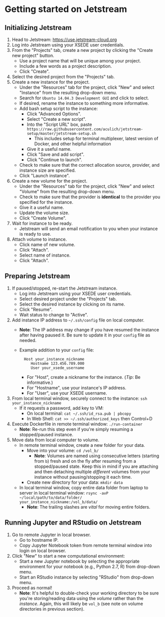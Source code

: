 # Getting started on Jetstream

## Initializing Jetstream
  1. Head to Jetstream: https://use.jetstream-cloud.org
  1. Log into Jetstream using your XSEDE user credentials.
  1. From the "Projects" tab, create a new project by clicking the "Create new project" button.
      * Use a project name that will be unique among your project.
      * Include a few words as a project description.
      * Click "Create".
  1. Select the desired project from the "Projects" tab.
  1. Create a new instance for the project.
      * Under the "Resources" tab for the project, click "New" and select "Instance" from the resulting drop-down menu.
      * Search for `Ubuntu 14.04.3 Development GUI` and click to select.
      * If desired, rename the instance to something more informative.
      * Add bash setup script to the instance:
          * Click "Advanced Options".
          * Select "Create a new script".
          * Into the "Script URL" box, paste `https://raw.githubusercontent.com/aculich/jetstream-setup/master/jetstream-setup.sh`
              * This includes setup for terminal multiplexer, latest version of Docker, and other helpful information
          * Give it a useful name.
          * Click "Save and add script".
          * Click "Continue to launch".
      * Check to make sure that the correct allocation source, provider, and instance size are specified.
      * Click "Launch instance".
  1. Create a new volume for the project.
      * Under the "Resources" tab for the project, click "New" and select "Volume" from the resulting drop-down menu.
      * Check to make sure that the provider is **identical** to the provider you specified for the instance.
      * Give it a useful name.
      * Update the volume size.
      * Click "Create Volume".
  1. Wait for instance to be ready.
      * Jetstream will send an email notification to you when your instance is ready to use.
  1. Attach volume to instance.
      * Click name of new volume.
      * Click "Attach".
      * Select name of instance.
      * Click "Attach".

## Preparing Jetstream
  1. If paused/stopped, re-start the Jetstream instance.
      * Log into Jetstream using your XSEDE user credentials.
      * Select desired project under the "Projects" tab.
      * Select the desired instance by clicking on its name.
      * Click "Resume".
      * Wait status to change to "Active".
  1. Add instance IP address to `~/.ssh/config` file on local computer.
      * **Note**: The IP address may change if you have resumed the instance after having paused it. Be sure to update it in your `config` file as needed.
      * Example addition to your `config` file:
              
               
              Host your_instance_nickname
                 Hostname 123.456.789.000
                 User your_xsede_username
              
          * For "Host", create a nickname for the instance. (*Tip*: Be informative.)
          * For "Hostname", use your instance's IP address.
          * For "User", use your XSEDE username.
  1. From local terminal window, securely connect to the instance: `ssh your_instance_nickname`
      * If it requests a password, add key to VM:
          * On local terminal: `cat ~/.ssh/id_rsa.pub | pbcopy`
          * In Web Shell: `cat >> ~/.ssh/authorized_keys` then Control+D
  1. Execute Dockerfile in remote terminal window: `./run-container`
      * **Note**: Re-run this step even if you're simply resuming a stopped/paused instance.
  1. Move data from local computer to volume.
      * In remote terminal window, create a new folder for your data.
          * Move into your volume: `cd /vol_b/`
              * **Note**: Volumes are named using consecutive letters (starting from `b`) fresh and on the fly after resuming from a stopped/paused state. Keep this in mind if you are attaching and then detaching multiple *different* volumes from your instance without pausing/stopping it each time.
          * Create new directory for your data: `mkdir data`
      * In local terminal window, copy entire data folder from laptop to server in local terminal window: `rsync -avP ~/local/path/to/data/folder/ your_instance_nickname:/vol_b/data/`
          * **Note**: The trailing slashes are *vital* for moving entire folders.

## Running Jupyter and RStudio on Jetstream
  1. Go to remote Jupyter in local browser.
      * Go to hostname IP.
      * Copy Jupyter Notebook token from remote terminal window into login on local browser.
  1. Click "New" to start a new computational environment:
      * Start a new Jupyter notebook by selecting the appropriate environment for your notebook (e.g., Python 2.7, R) from drop-down menu.
      * Start an RStudio instance by selecting "RStudio" from drop-down menu.
  1. Proceed as normal!
      * **Note**: It's helpful to double-check your working directory to be sure you're storing/reading data using the *volume* rather than the *instance*. Again, this will likely be `vol_b` (see note on volume directories in previous section).
